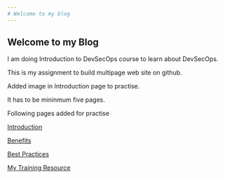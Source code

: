 ```yaml
---
# Welcome to my blog
---
```


## Welcome to my Blog
I am doing Introduction to DevSecOps course to learn about DevSecOps.

This is my assignment to build multipage web site on github.

Added image in Introduction page to practise.

It has to be mininmum five pages.

Following pages added for practise

[Introduction](Page2.md)

[Benefits](Page3.md)

[Best Practices](Page5.md)
<!---
![Logo](logoDevSecOps.png)
-->
  [My Training Resource](Page6.md)
